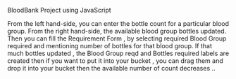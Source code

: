 BloodBank Project using JavaScript

From the left hand-side, you can enter the bottle count for a particular blood group. 
From the right hand-side, the available blood group bottles updated. 
Then you can fill the Requirement Form , by selecting required Blood Group required and mentioning number of bottles for that blood group. 
If that much bottles updated , the Blood Group reqd and Bottles required labels are created then if you want to put it into your bucket , you can drag them and drop it into your bucket then the available number of count decreases ..
